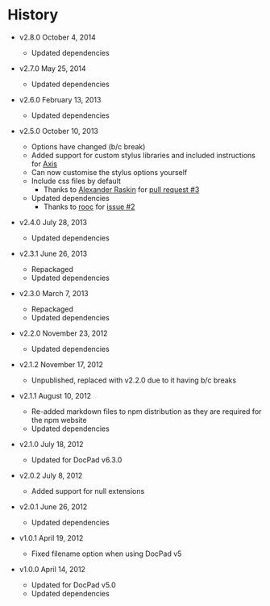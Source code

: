 # History

- v2.8.0 October 4, 2014
	- Updated dependencies

- v2.7.0 May 25, 2014
	- Updated dependencies

- v2.6.0 February 13, 2013
	- Updated dependencies

- v2.5.0 October 10, 2013
	- Options have changed (b/c break)
	- Added support for custom stylus libraries and included instructions for [Axis](http://roots.cx/axis/)
	- Can now customise the stylus options yourself
	- Include css files by default
		- Thanks to [Alexander Raskin](https://github.com/intval) for [pull request #3](https://github.com/docpad/docpad-plugin-stylus/pull/3)
	- Updated dependencies
		- Thanks to [rooc](https://github.com/rooc) for [issue #2](https://github.com/docpad/docpad-plugin-stylus/issues/2)

- v2.4.0 July 28, 2013
	- Updated dependencies

- v2.3.1 June 26, 2013
	- Repackaged
	- Updated dependencies

- v2.3.0 March 7, 2013
	- Repackaged
	- Updated dependencies

- v2.2.0 November 23, 2012
	- Updated dependencies

- v2.1.2 November 17, 2012
	- Unpublished, replaced with v2.2.0 due to it having b/c breaks

- v2.1.1 August 10, 2012
	- Re-added markdown files to npm distribution as they are required for the npm website
	- Updated dependencies

- v2.1.0 July 18, 2012
	- Updated for DocPad v6.3.0

- v2.0.2 July 8, 2012
	- Added support for null extensions

- v2.0.1 June 26, 2012
	- Updated dependencies

- v1.0.1 April 19, 2012
	- Fixed filename option when using DocPad v5

- v1.0.0 April 14, 2012
	- Updated for DocPad v5.0
	- Updated dependencies
